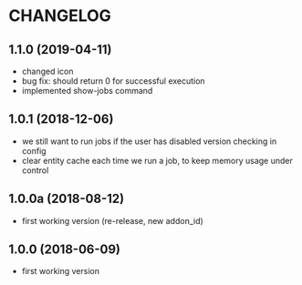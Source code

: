 CHANGELOG
=========

1.1.0 (2019-04-11)
------------------

* changed icon
* bug fix: should return 0 for successful execution
* implemented show-jobs command

1.0.1 (2018-12-06)
------------------

* we still want to run jobs if the user has disabled version checking in config
* clear entity cache each time we run a job, to keep memory usage under control

1.0.0a (2018-08-12)
-------------------

* first working version (re-release, new addon_id)

1.0.0 (2018-06-09)
------------------

* first working version

